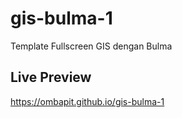 # gis-bulma-1
Template Fullscreen GIS dengan Bulma

## Live Preview
https://ombapit.github.io/gis-bulma-1
